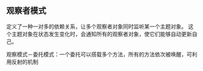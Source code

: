 观察者模式
---
定义了一种一对多的依赖关系，让多个观察者对象同时监听某一个主题对象。
这个主题对象在状态发生变化时，会通知所有的观察者对象，使它们能够自动更新自己。

观察模式－委托模式：一个委托可以搭载多个方法，所有的方法依次被唤醒，可利用反射的机制